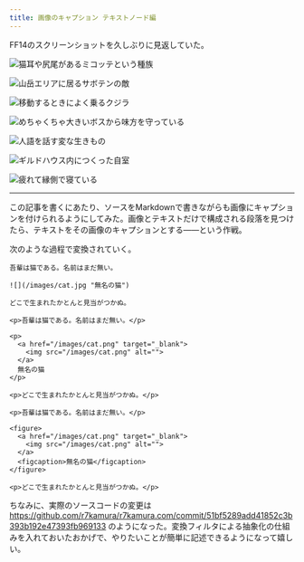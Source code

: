 ```yaml
---
title: 画像のキャプション テキストノード編
---
```


FF14のスクリーンショットを久しぶりに見返していた。

![](/images/2020-09-22-markdown-caption-back.png "猫耳や尻尾があるミコッテという種族")

![](/images/2020-09-22-markdown-caption-monster.png "山岳エリアに居るサボテンの敵")

![](/images/2020-09-22-markdown-caption-whale.png "移動するときによく乗るクジラ")

![](/images/2020-09-22-markdown-caption-boss.png "めちゃくちゃ大きいボスから味方を守っている")

![](/images/2020-09-22-markdown-caption-namazuo.png "人語を話す変な生きもの")

![](/images/2020-09-22-markdown-caption-myroom.png "ギルドハウス内につくった自室")

![](/images/2020-09-22-markdown-caption-myroom-2.png "疲れて縁側で寝ている")

---

この記事を書くにあたり、ソースをMarkdownで書きながらも画像にキャプションを付けられるようにしてみた。画像とテキストだけで構成される段落を見つけたら、テキストをその画像のキャプションとする――という作戦。

次のような過程で変換されていく。

```
吾輩は猫である。名前はまだ無い。

![](/images/cat.jpg "無名の猫")

どこで生まれたかとんと見当がつかぬ。
```

```
<p>吾輩は猫である。名前はまだ無い。</p>

<p>
  <a href="/images/cat.png" target="_blank">
    <img src="/images/cat.png" alt="">
  </a>
  無名の猫
</p>

<p>どこで生まれたかとんと見当がつかぬ。</p>
```

```
<p>吾輩は猫である。名前はまだ無い。</p>

<figure>
  <a href="/images/cat.png" target="_blank">
    <img src="/images/cat.png" alt="">
  </a>
  <figcaption>無名の猫</figcaption>
</figure>

<p>どこで生まれたかとんと見当がつかぬ。</p>
```

ちなみに、実際のソースコードの変更は <https://github.com/r7kamura/r7kamura.com/commit/51bf5289add41852c3b393b192e47393fb969133> のようになった。変換フィルタによる抽象化の仕組みを入れておいたおかげで、やりたいことが簡単に記述できるようになって嬉しい。
